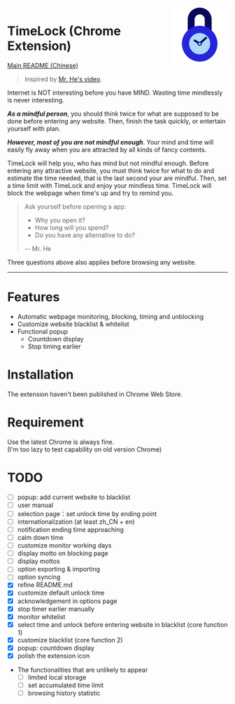 <img src="./images/timelock-logo.svg" alt="Logo of the project" align="right" width="128px">

# TimeLock (Chrome Extension)

[Main README (Chinese)](README.md)

> Inspired by [Mr. He's video][mr_he_video].

Internet is NOT interesting before you have MIND. Wasting time mindlessly is never interesting.

***As a mindful person***, you should think twice for what are supposed to be done before entering any website. Then, finish the task quickly, or entertain yourself with plan.

***However, most of you are not mindful enough***. Your mind and time will easily fly away when you are attracted by all kinds of fancy contents. 

TimeLock will help you, who has mind but not mindful enough. Before entering any attractive website, you must think twice for what to do and estimate the time needed, that is the last second your are mindful. Then, set a time limit with TimeLock and enjoy your mindless time. TimeLock will block the webpage when time's up and try to remind you.

> Ask yourself before opening a app:
> - Why you open it?
> - How long will you spend?
> - Do you have any alternative to do?
> 
> -- Mr. He

Three questions above also applies before browsing any website.

---

# Features
- Automatic webpage monitoring, blocking, timing and unblocking
- Customize website blacklist & whitelist
- Functional popup
  - Countdown display
  - Stop timing earlier

# Installation

The extension haven't been published in Chrome Web Store.

# Requirement

Use the latest Chrome is always fine.  
(I'm too lazy to test capability on old version Chrome)

# TODO

- [ ] popup: add current website to blacklist
- [ ] user manual
- [ ] selection page：set unlock time by ending point
- [ ] internationalization (at least zh_CN + en)
- [ ] notification ending time approaching
- [ ] calm down time
- [ ] customize monitor working days
- [ ] display motto on blocking page
- [ ] display mottos
- [ ] option exporting & importing
- [ ] option syncing
- [x] refine README.md
- [x] customize default unlock time
- [x] acknowledgement in options page
- [x] stop timer earlier manually
- [x] monitor whitelist
- [x] select time and unlock before entering website in blacklist (core function 1)
- [x] customize blacklist (core function 2)
- [x] popup: countdown display
- [x] polish the extension icon
- The functionalities that are unlikely to appear
  - [ ] limited local storage
  - [ ] set accumulated time limit
  - [ ] browsing history statistic

[mr_he_channel]: https://www.youtube.com/c/hetongxue
[mr_he_video]: https://www.youtube.com/watch?v=mCEjEkgU1AA
[mr_he_app]: http://download.yitangyx.cn/test/student-he/new.html?202001
